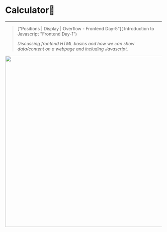 # Calculator📱
----

>["Positions | Display | Overflow - Frontend Day-5"]( Introduction to Javascript "Frontend Day-1") 
>
>_Discussing frontend HTML basics and how we can show data/content on a webpage and including Javascript._

<img src="https://drive.google.com/uc?export=view&id=1zWnUnGnJt3EmmVqDU397ZwfDhm6suFn2" width="720" height="550">
